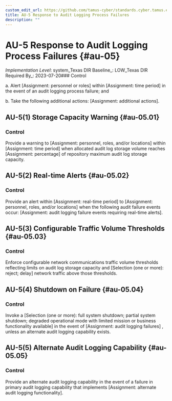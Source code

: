 ```yaml
---
custom_edit_url: https://github.com/tamus-cyber/standards.cyber.tamus.edu/tree/main/static/content/tamus.edu/TAMUS_profile.xml
title: AU-5 Response to Audit Logging Process Failures
description: ""
---
```


# AU-5 Response to Audit Logging Process Failures {#au-05}

_Implementation Level_: system_Texas DIR Baseline_: LOW_Texas DIR Required By_: 2023-07-20### Control

a. Alert [Assignment: personnel or roles] within [Assignment: time period] in the event of an audit logging process failure; and

b. Take the following additional actions: [Assignment: additional actions].

## AU-5(1) Storage Capacity Warning {#au-05.01}

### Control

Provide a warning to [Assignment: personnel, roles, and/or locations] within [Assignment: time period] when allocated audit log storage volume reaches [Assignment: percentage] of repository maximum audit log storage capacity.

## AU-5(2) Real-time Alerts {#au-05.02}

### Control

Provide an alert within [Assignment: real-time period] to [Assignment: personnel, roles, and/or locations] when the following audit failure events occur: [Assignment: audit logging failure events requiring real-time alerts].

## AU-5(3) Configurable Traffic Volume Thresholds {#au-05.03}

### Control

Enforce configurable network communications traffic volume thresholds reflecting limits on audit log storage capacity and [Selection (one or more): reject; delay] network traffic above those thresholds.

## AU-5(4) Shutdown on Failure {#au-05.04}

### Control

Invoke a [Selection (one or more): full system shutdown; partial system shutdown; degraded operational mode with limited mission or business functionality available] in the event of [Assignment: audit logging failures] , unless an alternate audit logging capability exists.

## AU-5(5) Alternate Audit Logging Capability {#au-05.05}

### Control

Provide an alternate audit logging capability in the event of a failure in primary audit logging capability that implements [Assignment: alternate audit logging functionality].


